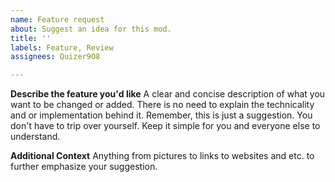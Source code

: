 ```yaml
---
name: Feature request
about: Suggest an idea for this mod.
title: ''
labels: Feature, Review
assignees: Quizer9O8

---
```


**Describe the feature you'd like**
A clear and concise description of what you want to be changed or added.
There is no need to explain the technicality and or implementation behind it. Remember, this is just a suggestion. You don't have to trip over yourself. Keep it simple for you and everyone else to understand.

**Additional Context**
Anything from pictures to links to websites and etc. to further emphasize your suggestion.
